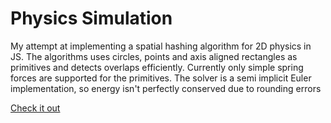 # Physics Simulation

My attempt at implementing a spatial hashing algorithm for 2D physics in JS. The algorithms uses circles, points and axis aligned rectangles as primitives and detects overlaps efficiently. 
Currently only simple spring forces are supported for the primitives. 
The solver is a semi implicit Euler implementation, so energy isn't perfectly conserved due to rounding errors

[Check it out](https://missing-user.github.io/physicsSim)
